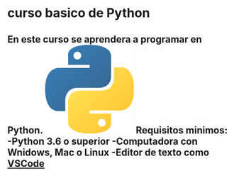 # curso basico de Python
En este curso se aprendera a programar en Python.
![Logo de Python](images/logo-python.png)
**Requisitos minimos:**
-Python 3.6 o superior
-Computadora con Wnidows, Mac o Linux
-Editor de texto como [VSCode](https://code.visualstudio.com/)
-------------------------------------------------------